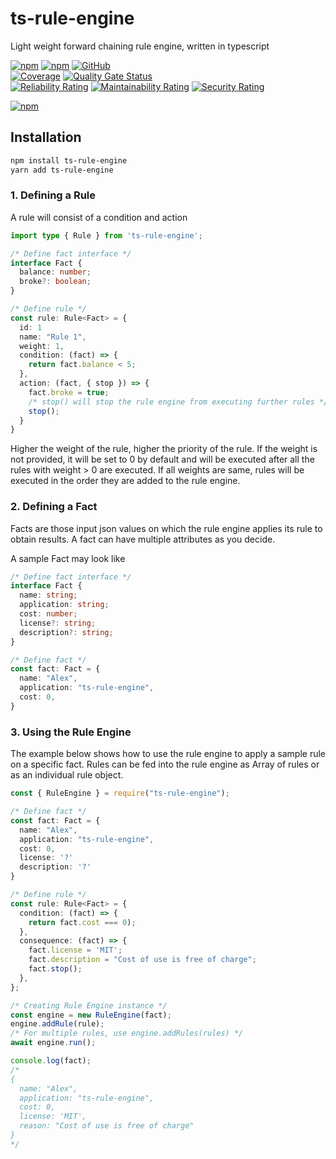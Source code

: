 # ts-rule-engine

Light weight forward chaining rule engine, written in typescript

[![npm](https://img.shields.io/npm/v/ts-rule-engine)](https://www.npmjs.com/package/ts-rule-engine)
[![npm](https://img.shields.io/npm/dt/ts-rule-engine)](https://www.npmjs.com/package/ts-rule-engine)
[![GitHub](https://img.shields.io/github/license/ilovepixelart/ts-rule-engine)](https://github.com/ilovepixelart/ts-rule-engine/blob/main/LICENSE)
\
[![Coverage](https://sonarcloud.io/api/project_badges/measure?project=ilovepixelart_ts-migrate-mongoose&metric=coverage)](https://sonarcloud.io/summary/new_code?id=ilovepixelart_ts-migrate-mongoose)
[![Quality Gate Status](https://sonarcloud.io/api/project_badges/measure?project=ilovepixelart_ts-migrate-mongoose&metric=alert_status)](https://sonarcloud.io/summary/new_code?id=ilovepixelart_ts-migrate-mongoose)
\
[![Reliability Rating](https://sonarcloud.io/api/project_badges/measure?project=ilovepixelart_ts-migrate-mongoose&metric=reliability_rating)](https://sonarcloud.io/summary/new_code?id=ilovepixelart_ts-migrate-mongoose)
[![Maintainability Rating](https://sonarcloud.io/api/project_badges/measure?project=ilovepixelart_ts-migrate-mongoose&metric=sqale_rating)](https://sonarcloud.io/summary/new_code?id=ilovepixelart_ts-migrate-mongoose)
[![Security Rating](https://sonarcloud.io/api/project_badges/measure?project=ilovepixelart_ts-migrate-mongoose&metric=security_rating)](https://sonarcloud.io/summary/new_code?id=ilovepixelart_ts-migrate-mongoose)

[![npm](https://nodei.co/npm/ts-rule-engine.png)](https://www.npmjs.com/package/ts-rule-engine)

## Installation

```bash
npm install ts-rule-engine
yarn add ts-rule-engine
```

### 1. Defining a Rule

A rule will consist of a condition and action

```typescript
import type { Rule } from 'ts-rule-engine';

/* Define fact interface */
interface Fact {
  balance: number;
  broke?: boolean;
}

/* Define rule */
const rule: Rule<Fact> = {
  id: 1
  name: "Rule 1",
  weight: 1,
  condition: (fact) => {
    return fact.balance < 5;
  },
  action: (fact, { stop }) => {
    fact.broke = true;
    /* stop() will stop the rule engine from executing further rules */
    stop();
  }
}
```

Higher the weight of the rule, higher the priority of the rule. If the weight is not provided, it will be set to 0 by default and will be executed after all the rules with weight > 0 are executed. If all weights are same, rules will be executed in the order they are added to the rule engine.

### 2. Defining a Fact

Facts are those input json values on which the rule engine applies its rule to obtain results. A fact can have multiple attributes as you decide.

A sample Fact may look like

```typescript
/* Define fact interface */
interface Fact {
  name: string;
  application: string;
  cost: number;
  license?: string;
  description?: string;
}

/* Define fact */
const fact: Fact = {
  name: "Alex",
  application: "ts-rule-engine",
  cost: 0,
}
```

### 3. Using the Rule Engine

The example below shows how to use the rule engine to apply a sample rule on a specific fact. Rules can be fed into the rule engine as Array of rules or as an individual rule object.

```typescript
const { RuleEngine } = require("ts-rule-engine");

/* Define fact */
const fact: Fact = {
  name: "Alex",
  application: "ts-rule-engine",
  cost: 0,
  license: '?'
  description: '?'
}

/* Define rule */
const rule: Rule<Fact> = {
  condition: (fact) => {
    return fact.cost === 0);
  },
  consequence: (fact) => {
    fact.license = 'MIT';
    fact.description = "Cost of use is free of charge";
    fact.stop();
  },
};

/* Creating Rule Engine instance */
const engine = new RuleEngine(fact);
engine.addRule(rule);
/* For multiple rules, use engine.addRules(rules) */
await engine.run();

console.log(fact);
/*
{
  name: "Alex",
  application: "ts-rule-engine",
  cost: 0,
  license: 'MIT',
  reason: "Cost of use is free of charge"
}
*/
```
